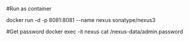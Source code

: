 #Run as container

docker run -d -p 8081:8081 --name nexus sonatype/nexus3

#Get password
docker exec -it nexus cat /nexus-data/admin.password

